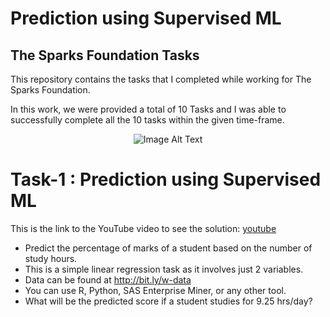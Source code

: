 <h1>Prediction using Supervised ML</h1>
<h2>The Sparks Foundation Tasks</h2>
<p>This repository contains the tasks that I completed while working for The Sparks Foundation.</p>
<p>In this work, we were provided a total of 10 Tasks and I was able to successfully complete all the 10 tasks within the given time-frame.</p>

<p align="center">
  <img src="https://github.com/yasminebs99/Prediction-using-Supervised-ML/assets/160682389/9eede37a-458b-4610-85db-70589bd249ed" alt="Image Alt Text">
</p>

<h1>Task-1 : Prediction using Supervised ML</h1>
<p>This is the link to the YouTube video to see the solution: <a href="https://youtu.be/3on7SX-9014">youtube</a></p>
<ul>
  <li>Predict the percentage of marks of a student based on the number of study hours.</li>
  <li>This is a simple linear regression task as it involves just 2 variables.</li>
  <li>Data can be found at <a href="http://bit.ly/w-data">http://bit.ly/w-data</a></li>
  <li>You can use R, Python, SAS Enterprise Miner, or any other tool.</li>
  <li>What will be the predicted score if a student studies for 9.25 hrs/day?</li>
</ul>


